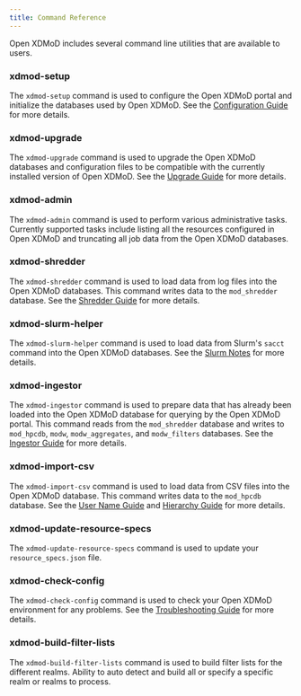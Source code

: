 ```yaml
---
title: Command Reference
---
```


Open XDMoD includes several command line utilities that are available to
users.

### xdmod-setup

The `xdmod-setup` command is used to configure the Open XDMoD portal and
initialize the databases used by Open XDMoD.  See the
[Configuration Guide](configuration.html) for more details.

### xdmod-upgrade

The `xdmod-upgrade` command is used to upgrade the Open XDMoD databases
and configuration files to be compatible with the currently installed
version of Open XDMoD.  See the [Upgrade Guide](upgrade.html) for more
details.

### xdmod-admin

The `xdmod-admin` command is used to perform various administrative
tasks.  Currently supported tasks include listing all the resources
configured in Open XDMoD and truncating all job data from the Open
XDMoD databases.

### xdmod-shredder

The `xdmod-shredder` command is used to load data from log files into
the Open XDMoD databases.  This command writes data to the
`mod_shredder` database.  See the [Shredder Guide](shredder.html) for more
details.

### xdmod-slurm-helper

The `xdmod-slurm-helper` command is used to load data from Slurm's
`sacct` command into the Open XDMoD databases.  See the
[Slurm Notes](resource-manager-slurm.html) for more details.

### xdmod-ingestor

The `xdmod-ingestor` command is used to prepare data that has already
been loaded into the Open XDMoD database for querying by the Open XDMoD
portal.  This command reads from the `mod_shredder` database and writes
to `mod_hpcdb`, `modw`, `modw_aggregates`, and `modw_filters` databases.
See the [Ingestor Guide](ingestor.html) for more details.

### xdmod-import-csv

The `xdmod-import-csv` command is used to load data from CSV files into
the Open XDMoD database.  This command writes data to the `mod_hpcdb`
database.  See the [User Name Guide](user-names.html) and
[Hierarchy Guide](hierarchy.html) for more details.

### xdmod-update-resource-specs

The `xdmod-update-resource-specs` command is used to update your
`resource_specs.json` file.

### xdmod-check-config

The `xdmod-check-config` command is used to check your Open XDMoD
environment for any problems.  See the
[Troubleshooting Guide](troubleshooting.html) for more details.

### xdmod-build-filter-lists

The `xdmod-build-filter-lists` command is used to build filter lists for the
different realms.  Ability to auto detect and build all or specify a specific
realm or realms to process.
